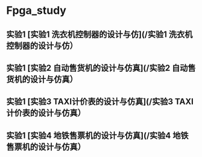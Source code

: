 # Fpga_study

## 实验1  [实验1  洗衣机控制器的设计与仿](/实验1  洗衣机控制器的设计与仿）
## 实验1  [实验2  自动售货机的设计与仿真](/实验2  自动售货机的设计与仿真）
## 实验1  [实验3  TAXI计价表的设计与仿真](/实验3  TAXI计价表的设计与仿真）
## 实验1  [实验4  地铁售票机的设计与仿真](/实验4  地铁售票机的设计与仿真）
